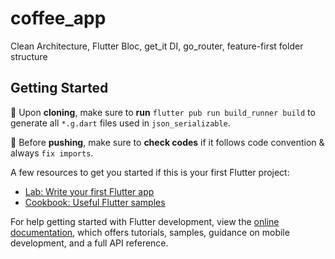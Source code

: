 # coffee_app

Clean Architecture, Flutter Bloc, get_it DI, go_router, feature-first folder structure

## Getting Started

🤖 Upon **cloning**, make sure to **run** ```flutter pub run build_runner build``` to generate all `*.g.dart` files used in `json_serializable`.

🤖 Before **pushing**, make sure to **check codes** if it follows code convention & always `fix imports`.

A few resources to get you started if this is your first Flutter project:

- [Lab: Write your first Flutter app](https://docs.flutter.dev/get-started/codelab)
- [Cookbook: Useful Flutter samples](https://docs.flutter.dev/cookbook)

For help getting started with Flutter development, view the
[online documentation](https://docs.flutter.dev/), which offers tutorials,
samples, guidance on mobile development, and a full API reference.
